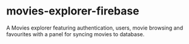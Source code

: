 # movies-explorer-firebase
 A Movies explorer featuring authentication, users, movie browsing and favourites with a panel for syncing movies to database.
